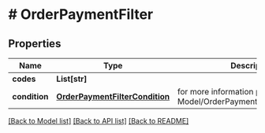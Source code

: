 # # OrderPaymentFilter


## Properties 


Name | Type | Description | Notes
------------ | ------------- | ------------- | -------------
**codes**| **List[str]** |   | [optional]
**condition**| [**OrderPaymentFilterCondition**](OrderPaymentFilterCondition.md) |  for more information please, see Model/OrderPaymentFilterCondition.php  | [optional]


[[Back to Model list]](../../README.md#models) [[Back to API list]](../../README.md#endpoints) [[Back to README]](../../README.md)

